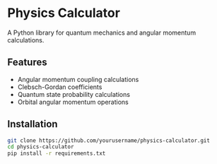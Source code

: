 # Physics Calculator

A Python library for quantum mechanics and angular momentum calculations.

## Features

- Angular momentum coupling calculations
- Clebsch-Gordan coefficients
- Quantum state probability calculations
- Orbital angular momentum operations

## Installation

```bash
git clone https://github.com/yourusername/physics-calculator.git
cd physics-calculator
pip install -r requirements.txt
